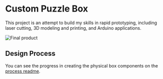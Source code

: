 # Custom Puzzle Box

This project is an attempt to build my skills in rapid prototyping, including laser cutting, 3D modeling and printing, and Arduino applications.

![Final product](https://github.com/rcalme/puzzle-box/blob/master/Process/Images/38_Box_final.jpg)

## Design Process

You can see the progress in creating the physical box components on the [process readme].

[process readme]: <https://github.com/rcalme/puzzle-box/tree/master/Process>
